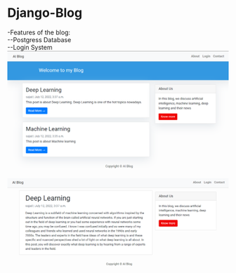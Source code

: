 
# Django-Blog
-Features of the blog:
<br>
 --Postgress Database
<br>
 --Login System
![Semantic description of image](/Screen-Shots/Main.png "Image Title")
<br>
![Semantic description of image](/Screen-Shots/Post.png "Image Title")
